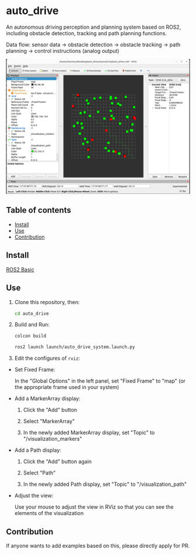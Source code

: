 # auto_drive

An autonomous driving perception and planning system based on ROS2, including obstacle detection, tracking and path planning functions.

Data flow: sensor data -> obstacle detection -> obstacle tracking -> path planning -> control instructions (analog output)

![result](./readme_asset/configure.png)

## Table of contents

- [Install](#Install)
- [Use](#Use)
- [Contribution](#Contribution)

## Install

[ROS2 Basic](https://github.com/Erio-Harrison/ros2_basic)


## Use

1. Clone this repository, then:

   ```bash
   cd auto_drive
   ```

2. Build and Run: 

   ```
   colcon build
   ```

   ```bash
   ros2 launch launch/auto_drive_system.launch.py
   ```

3. Edit the configures of `rviz`:
   
- Set Fixed Frame:

    In the "Global Options" in the left panel, set "Fixed Frame" to "map" (or the appropriate frame used in your system)

- Add a MarkerArray display:

    1. Click the "Add" button

    2. Select "MarkerArray"

    3. In the newly added MarkerArray display, set "Topic" to "/visualization_markers"

- Add a Path display:

    1. Click the "Add" button again

    2. Select "Path"
    
    3. In the newly added Path display, set "Topic" to "/visualization_path"

- Adjust the view:

    Use your mouse to adjust the view in RViz so that you can see the elements of the visualization

## Contribution

If anyone wants to add examples based on this, please directly apply for PR.